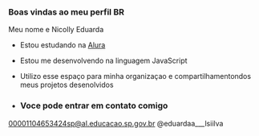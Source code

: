 ### Boas vindas ao meu perfil BR

Meu nome e Nicolly Eduarda

- Estou estudando na [Alura](https://www.alura.com.br)
- Estou me desenvolvendo na linguagem JavaScript
- Utilizo esse espaço para minha organizaçao e compartilhamentondos meus projetos desenolvidos

- ### Voce pode entrar em contato comigo
  
00001104653424sp@al.educacao.sp.gov.br
@eduardaa___lsiilva
